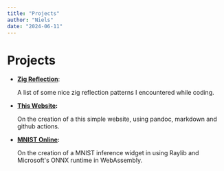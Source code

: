 ```yaml
---
title: "Projects"
author: "Niels"
date: "2024-06-11"
---
```


# Projects
* **[Zig Reflection](projects/zig-metaprogramming/zig-metaprogramming.html)**:

    A list of some nice zig reflection patterns I encountered while coding.
* **[This Website](projects/page/page.html):** 

    On the creation of a this simple website, using pandoc, markdown and github actions.
* **[MNIST Online](projects/mnist-web/mnist-web.html):** 

    On the creation of a MNIST inference widget in using Raylib and Microsoft's ONNX runtime in WebAssembly.
